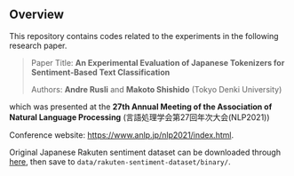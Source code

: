 ## Overview

This repository contains codes related to the experiments in the following research paper.

> Paper Title: **An Experimental Evaluation of Japanese Tokenizers for Sentiment-Based Text Classification**
> 
> Authors: **Andre Rusli** and **Makoto Shishido** (Tokyo Denki University)

which was presented at the **27th Annual Meeting of the Association of Natural Language Processing** (言語処理学会第27回年次大会(NLP2021)) 

Conference website: https://www.anlp.jp/nlp2021/index.html.

Original Japanese Rakuten sentiment dataset can be downloaded through [here](https://github.com/zhangxiangxiao/glyph), then save to `data/rakuten-sentiment-dataset/binary/`.


